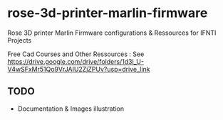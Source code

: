 # rose-3d-printer-marlin-firmware
Rose 3D printer Marlin Firmware configurations &amp; Ressources for IFNTI Projects


Free Cad Courses and Other Ressources  : See  https://drive.google.com/drive/folders/1d3l_U-V4wSFxMr51Qo9VrJAIU2ZjZPUv?usp=drive_link

## TODO 

- Documentation & Images illustration